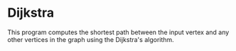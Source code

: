 # Dijkstra
This program computes the shortest path between the input vertex and any other vertices in the graph using the Dijkstra's algorithm.
